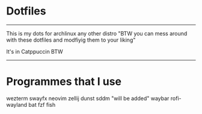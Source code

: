# Dotfiles
______________________________________________

This is my dots for archlinux any other distro "BTW you can mess around with these dotfiles and modfiyig them to your liking"

It's in Catppuccin BTW

______________________________________________

# Programmes that I use

wezterm
swayfx
neovim
zellij
dunst
sddm "will be added"
waybar
rofi-wayland
bat
fzf
fish
